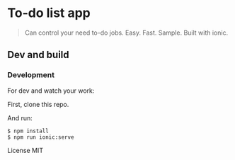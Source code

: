 # To-do list app

> Can control your need to-do jobs. Easy. Fast. Sample. Built with ionic.

## Dev and build

### Development

For dev and watch your work:

First, clone this repo.

And run:

```
$ npm install
$ npm run ionic:serve
```

License
MIT
